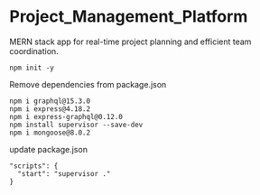 # Project_Management_Platform
MERN stack app for real-time project planning and efficient team coordination.

```
npm init -y
```

Remove dependencies from package.json
```
npm i graphql@15.3.0
npm i express@4.18.2
npm i express-graphql@0.12.0
npm install supervisor --save-dev
npm i mongoose@8.0.2
```

update package.json
```
"scripts": {
  "start": "supervisor ."
}
```

